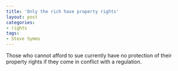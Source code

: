 ```yaml
---
title: 'Only the rich have property rights'
layout: post
categories:
- rights
tags:
- Steve Symms
---
```


Those who cannot afford to sue currently have no protection of their property rights if they come in conflict with a regulation.